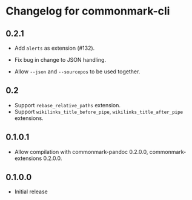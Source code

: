 # Changelog for commonmark-cli

## 0.2.1

  * Add `alerts` as extension (#132).

  * Fix bug in change to JSON handling.

  * Allow `--json` and `--sourcepos` to be used together.

## 0.2

  * Support `rebase_relative_paths` extension.
  * Support `wikilinks_title_before_pipe`, `wikilinks_title_after_pipe`
    extensions.

## 0.1.0.1

- Allow compilation with commonmark-pandoc 0.2.0.0,
  commonmark-extensions 0.2.0.0.

## 0.1.0.0

- Initial release
